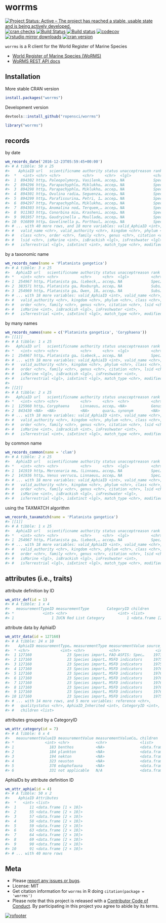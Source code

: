 worrms
======



<!-- README.md is generated from README.Rmd. Please edit that file -->

[![Project Status: Active – The project has reached a stable, usable state and is being actively developed.](https://www.repostatus.org/badges/latest/active.svg)](https://www.repostatus.org/#active)
[![cran checks](https://cranchecks.info/badges/worst/worrms)](https://cranchecks.info/pkgs/worrms)
[![Build Status](https://travis-ci.org/ropensci/worrms.svg?branch=master)](https://travis-ci.org/ropensci/worrms)
[![Build status](https://ci.appveyor.com/api/projects/status/e5q7fi97pl49h7v6?svg=true)](https://ci.appveyor.com/project/sckott/worrms)
[![codecov](https://codecov.io/gh/ropensci/worrms/branch/master/graph/badge.svg)](https://codecov.io/gh/ropensci/worrms)
[![rstudio mirror downloads](http://cranlogs.r-pkg.org/badges/worrms)](https://github.com/metacran/cranlogs.app)
[![cran version](http://www.r-pkg.org/badges/version/worrms)](https://cran.r-project.org/package=worrms)

`worrms` is a R client for the World Register of Marine Species

* [World Register of Marine Species (WoRMS)](http://www.marinespecies.org/)
* [WoRMS REST API docs](http://www.marinespecies.org/rest/)

## Installation

More stable CRAN version


```r
install.packages("worrms")
```

Development version


```r
devtools::install_github("ropensci/worrms")
```


```r
library("worrms")
```

## records

by date


```r
wm_records_date('2016-12-23T05:59:45+00:00')
#> # A tibble: 50 x 25
#>    AphiaID url   scientificname authority status unacceptreason rank 
#>  *   <int> <chr> <chr>          <chr>     <chr>  <lgl>          <chr>
#>  1  894302 http… Paleopolymorp… Vasilenk… accep… NA             Spec…
#>  2  894296 http… Parapachyphlo… Miklukho… accep… NA             Spec…
#>  3  894298 http… Parapachyphlo… Miklukho… accep… NA             Spec…
#>  4  894301 http… Ovulina radia… Seguenza… accep… NA             Spec…
#>  5  894299 http… Parafissurina… Petri, 1… accep… NA             Spec…
#>  6  894297 http… Parapachyphlo… Miklukho… accep… NA             Spec…
#>  7  894303 http… Anomalina nod… Terquem,… accep… NA             Spec…
#>  8  911383 http… Conorbina mio… Krasheni… accep… NA             Spec…
#>  9  901957 http… Gaudryinella … Moullade… accep… NA             Spec…
#> 10  916899 http… Gavelinella p… Porthaul… accep… NA             Spec…
#> # ... with 40 more rows, and 18 more variables: valid_AphiaID <int>,
#> #   valid_name <chr>, valid_authority <chr>, kingdom <chr>, phylum <chr>,
#> #   class <chr>, order <chr>, family <chr>, genus <chr>, citation <chr>,
#> #   lsid <chr>, isMarine <int>, isBrackish <lgl>, isFreshwater <lgl>,
#> #   isTerrestrial <lgl>, isExtinct <int>, match_type <chr>, modified <chr>
```

by a taxonomic name


```r
wm_records_name(name = 'Platanista gangetica')
#> # A tibble: 3 x 25
#>   AphiaID url   scientificname authority status unacceptreason rank 
#> *   <int> <chr> <chr>          <chr>     <chr>  <lgl>          <chr>
#> 1  254967 http… Platanista ga… (Lebeck,… accep… NA             Spec…
#> 2  383571 http… Platanista ga… Roxburgh… accep… NA             Subs…
#> 3  254969 http… Platanista ga… Owen, 18… accep… NA             Subs…
#> # ... with 18 more variables: valid_AphiaID <int>, valid_name <chr>,
#> #   valid_authority <chr>, kingdom <chr>, phylum <chr>, class <chr>,
#> #   order <chr>, family <chr>, genus <chr>, citation <chr>, lsid <chr>,
#> #   isMarine <int>, isBrackish <lgl>, isFreshwater <int>,
#> #   isTerrestrial <int>, isExtinct <lgl>, match_type <chr>, modified <chr>
```

by many names


```r
wm_records_names(name = c('Platanista gangetica', 'Coryphaena'))
#> [[1]]
#> # A tibble: 1 x 25
#>   AphiaID url   scientificname authority status unacceptreason rank 
#> *   <int> <chr> <chr>          <chr>     <chr>  <lgl>          <chr>
#> 1  254967 http… Platanista ga… (Lebeck,… accep… NA             Spec…
#> # ... with 18 more variables: valid_AphiaID <int>, valid_name <chr>,
#> #   valid_authority <chr>, kingdom <chr>, phylum <chr>, class <chr>,
#> #   order <chr>, family <chr>, genus <chr>, citation <chr>, lsid <chr>,
#> #   isMarine <lgl>, isBrackish <lgl>, isFreshwater <int>,
#> #   isTerrestrial <lgl>, isExtinct <lgl>, match_type <chr>, modified <chr>
#> 
#> [[2]]
#> # A tibble: 2 x 25
#>   AphiaID url   scientificname authority status unacceptreason rank 
#> *   <int> <chr> <chr>          <chr>     <chr>  <chr>          <chr>
#> 1  125960 http… Coryphaena     Linnaeus… accep… <NA>           Genus
#> 2  843430 <NA>  <NA>           <NA>      quara… synonym        <NA> 
#> # ... with 18 more variables: valid_AphiaID <int>, valid_name <chr>,
#> #   valid_authority <chr>, kingdom <chr>, phylum <chr>, class <chr>,
#> #   order <chr>, family <chr>, genus <chr>, citation <chr>, lsid <chr>,
#> #   isMarine <int>, isBrackish <int>, isFreshwater <int>,
#> #   isTerrestrial <int>, isExtinct <lgl>, match_type <chr>, modified <chr>
```

by common name


```r
wm_records_common(name = 'clam')
#> # A tibble: 2 x 25
#>   AphiaID url   scientificname authority status unacceptreason rank 
#> *   <int> <chr> <chr>          <chr>     <chr>  <lgl>          <chr>
#> 1  141919 http… Mercenaria me… (Linnaeu… accep… NA             Spec…
#> 2  141936 http… Venus verruco… Linnaeus… accep… NA             Spec…
#> # ... with 18 more variables: valid_AphiaID <int>, valid_name <chr>,
#> #   valid_authority <chr>, kingdom <chr>, phylum <chr>, class <chr>,
#> #   order <chr>, family <chr>, genus <chr>, citation <chr>, lsid <chr>,
#> #   isMarine <int>, isBrackish <lgl>, isFreshwater <lgl>,
#> #   isTerrestrial <lgl>, isExtinct <lgl>, match_type <chr>, modified <chr>
```

using the TAXMATCH algorithm


```r
wm_records_taxamatch(name = 'Platanista gangetica')
#> [[1]]
#> # A tibble: 1 x 25
#>   AphiaID url   scientificname authority status unacceptreason rank 
#> *   <int> <chr> <chr>          <chr>     <chr>  <lgl>          <chr>
#> 1  254967 http… Platanista ga… (Lebeck,… accep… NA             Spec…
#> # ... with 18 more variables: valid_AphiaID <int>, valid_name <chr>,
#> #   valid_authority <chr>, kingdom <chr>, phylum <chr>, class <chr>,
#> #   order <chr>, family <chr>, genus <chr>, citation <chr>, lsid <chr>,
#> #   isMarine <lgl>, isBrackish <lgl>, isFreshwater <int>,
#> #   isTerrestrial <lgl>, isExtinct <lgl>, match_type <chr>, modified <chr>
```

## attributes (i.e., traits)

attribute definition by ID


```r
wm_attr_def(id = 1)
#> # A tibble: 1 x 4
#>   measurementTypeID measurementType        CategoryID children            
#> *             <int> <chr>                       <int> <list>              
#> 1                 1 IUCN Red List Category          1 <data.frame [2 × 4]>
```

attribute data by AphiaID


```r
wm_attr_data(id = 127160)
#> # A tibble: 24 x 10
#>    AphiaID measurementType… measurementType measurementValue source_id
#>  * <chr>              <int> <chr>           <chr>                <int>
#>  1 127160                23 Species import… FAO-ASFIS: Spec…    197354
#>  2 127160                23 Species import… MSFD indicators     197546
#>  3 127160                23 Species import… MSFD indicators     197549
#>  4 127160                23 Species import… MSFD indicators     197615
#>  5 127160                23 Species import… MSFD indicators     197615
#>  6 127160                23 Species import… MSFD indicators     197615
#>  7 127160                23 Species import… MSFD indicators     197615
#>  8 127160                23 Species import… MSFD indicators     197616
#>  9 127160                23 Species import… MSFD indicators     197616
#> 10 127160                23 Species import… MSFD indicators     197549
#> # ... with 14 more rows, and 5 more variables: reference <chr>,
#> #   qualitystatus <chr>, AphiaID_Inherited <int>, CategoryID <int>,
#> #   children <list>
```

attributes grouped by a CategoryID


```r
wm_attr_category(id = 7)
#> # A tibble: 6 x 4
#>   measurementValueID measurementValue measurementValueCo… children        
#> *              <int> <chr>            <chr>               <list>          
#> 1                183 benthos          <NA>                <data.frame [6 …
#> 2                184 plankton         <NA>                <data.frame [2 …
#> 3                194 nekton           <NA>                <data.frame [0 …
#> 4                323 neuston          <NA>                <data.frame [0 …
#> 5                378 edaphofauna      <NA>                <data.frame [2 …
#> 6                331 not applicable   N/A                 <data.frame [0 …
```

AphiaIDs by attribute definition ID


```r
wm_attr_aphia(id = 4)
#> # A tibble: 50 x 2
#>    AphiaID Attributes           
#>  *   <int> <list>               
#>  1      11 <data.frame [1 × 10]>
#>  2      55 <data.frame [2 × 10]>
#>  3      57 <data.frame [2 × 10]>
#>  4      58 <data.frame [2 × 10]>
#>  5      59 <data.frame [2 × 10]>
#>  6      63 <data.frame [2 × 10]>
#>  7      64 <data.frame [2 × 10]>
#>  8      69 <data.frame [2 × 10]>
#>  9      90 <data.frame [2 × 10]>
#> 10      91 <data.frame [2 × 10]>
#> # ... with 40 more rows
```


## Meta

* Please [report any issues or bugs](https://github.com/ropensci/worrms/issues).
* License: MIT
* Get citation information for `worrms` in R doing `citation(package = 'worrms')`
* Please note that this project is released with a [Contributor Code of Conduct](CODE_OF_CONDUCT.md).
By participating in this project you agree to abide by its terms.

[![rofooter](https://ropensci.org/public_images/github_footer.png)](https://ropensci.org)
